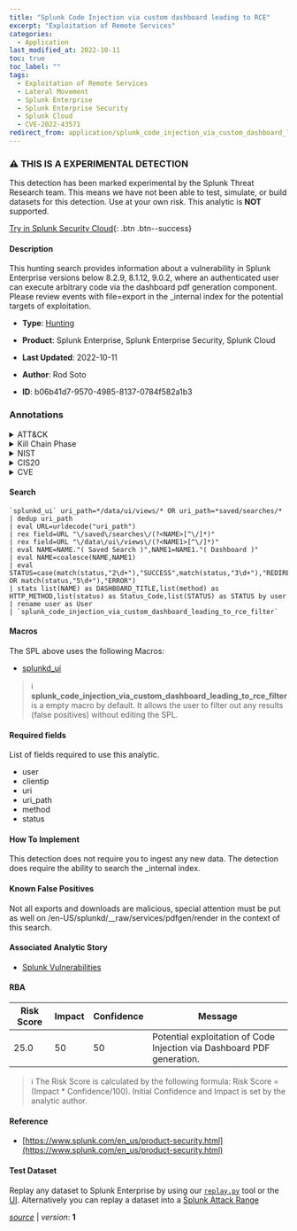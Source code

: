 ```yaml
---
title: "Splunk Code Injection via custom dashboard leading to RCE"
excerpt: "Exploitation of Remote Services"
categories:
  - Application
last_modified_at: 2022-10-11
toc: true
toc_label: ""
tags:
  - Exploitation of Remote Services
  - Lateral Movement
  - Splunk Enterprise
  - Splunk Enterprise Security
  - Splunk Cloud
  - CVE-2022-43571
redirect_from: application/splunk_code_injection_via_custom_dashboard_leading_to_rce/
---
```


### :warning: THIS IS A EXPERIMENTAL DETECTION
This detection has been marked experimental by the Splunk Threat Research team. This means we have not been able to test, simulate, or build datasets for this detection. Use at your own risk. This analytic is **NOT** supported.


[Try in Splunk Security Cloud](https://www.splunk.com/en_us/cyber-security.html){: .btn .btn--success}

#### Description

This hunting search provides information about a vulnerability in Splunk Enterprise versions below 8.2.9, 8.1.12, 9.0.2, where an authenticated user can execute arbitrary code via the dashboard pdf generation component. Please review events with file=export in the _internal index for the potential targets of exploitation.

- **Type**: [Hunting](https://github.com/splunk/security_content/wiki/Detection-Analytic-Types)
- **Product**: Splunk Enterprise, Splunk Enterprise Security, Splunk Cloud

- **Last Updated**: 2022-10-11
- **Author**: Rod Soto
- **ID**: b06b41d7-9570-4985-8137-0784f582a1b3

### Annotations
<details>
  <summary>ATT&CK</summary>

<div markdown="1">

#### [ATT&CK](https://attack.mitre.org/)

| ID          | Technique   | Tactic         |
| ----------- | ----------- |--------------- |
| [T1210](https://attack.mitre.org/techniques/T1210/) | Exploitation of Remote Services | Lateral Movement |

</div>
</details>


<details>
  <summary>Kill Chain Phase</summary>

<div markdown="1">

* Exploitation


</div>
</details>


<details>
  <summary>NIST</summary>

<div markdown="1">

* DE.AE



</div>
</details>

<details>
  <summary>CIS20</summary>

<div markdown="1">

* CIS 10



</div>
</details>

<details>
  <summary>CVE</summary>

<div markdown="1">

| ID          | Summary | [CVSS](https://nvd.nist.gov/vuln-metrics/cvss) |
| ----------- | ----------- | -------------- |
| [CVE-2022-43571](https://nvd.nist.gov/vuln/detail/CVE-2022-43571) | In Splunk Enterprise versions below 8.2.9, 8.1.12, and 9.0.2, an authenticated user can execute arbitrary code through the dashboard PDF generation component. | None |



</div>
</details>


#### Search

```
`splunkd_ui` uri_path=*/data/ui/views/* OR uri_path=*saved/searches/* 
| dedup uri_path 
| eval URL=urldecode("uri_path")
| rex field=URL "\/saved\/searches\/(?<NAME>[^\/]*)" 
| rex field=URL "\/data\/ui\/views\/(?<NAME1>[^\/]*)" 
| eval NAME=NAME."( Saved Search )",NAME1=NAME1."( Dashboard )" 
| eval NAME=coalesce(NAME,NAME1) 
| eval STATUS=case(match(status,"2\d+"),"SUCCESS",match(status,"3\d+"),"REDIRECTION",match(status,"4\d+") OR match(status,"5\d+"),"ERROR") 
| stats list(NAME) as DASHBOARD_TITLE,list(method) as HTTP_METHOD,list(status) as Status_Code,list(STATUS) as STATUS by user 
| rename user as User 
| `splunk_code_injection_via_custom_dashboard_leading_to_rce_filter`
```

#### Macros
The SPL above uses the following Macros:
* [splunkd_ui](https://github.com/splunk/security_content/blob/develop/macros/splunkd_ui.yml)

> :information_source:
> **splunk_code_injection_via_custom_dashboard_leading_to_rce_filter** is a empty macro by default. It allows the user to filter out any results (false positives) without editing the SPL.



#### Required fields
List of fields required to use this analytic.
* user
* clientip
* uri
* uri_path
* method
* status



#### How To Implement
This detection does not require you to ingest any new data. The detection does require the ability to search the _internal index.
#### Known False Positives
Not all exports and downloads are malicious, special attention must be put as well on /en-US/splunkd/__raw/services/pdfgen/render in the context of this search.

#### Associated Analytic Story
* [Splunk Vulnerabilities](/stories/splunk_vulnerabilities)




#### RBA

| Risk Score  | Impact      | Confidence   | Message      |
| ----------- | ----------- |--------------|--------------|
| 25.0 | 50 | 50 | Potential exploitation of Code Injection via Dashboard PDF generation. |


> :information_source:
> The Risk Score is calculated by the following formula: Risk Score = (Impact * Confidence/100). Initial Confidence and Impact is set by the analytic author.


#### Reference

* [https://www.splunk.com/en_us/product-security.html](https://www.splunk.com/en_us/product-security.html)



#### Test Dataset
Replay any dataset to Splunk Enterprise by using our [`replay.py`](https://github.com/splunk/attack_data#using-replaypy) tool or the [UI](https://github.com/splunk/attack_data#using-ui).
Alternatively you can replay a dataset into a [Splunk Attack Range](https://github.com/splunk/attack_range#replay-dumps-into-attack-range-splunk-server)




[*source*](https://github.com/splunk/security_content/tree/develop/detections/application/splunk_code_injection_via_custom_dashboard_leading_to_rce.yml) \| *version*: **1**